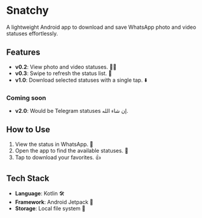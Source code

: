 # Snatchy

A lightweight Android app to download and save WhatsApp photo and video statuses effortlessly.

## Features
- **v0.2**: View photo and video statuses. 📸🎥
- **v0.3**: Swipe to refresh the status list. 🔄
- **v1.0**: Download selected statuses with a single tap. ⬇️
### Coming soon
- **v2.0**: Would be Telegram statuses إن شاء الله.

## How to Use
1. View the status in WhatsApp. 👀
2. Open the app to find the available statuses. 📂
3. Tap to download your favorites. 👍

## Tech Stack
- **Language**: Kotlin 🛠️
- **Framework**: Android Jetpack 🚀
- **Storage**: Local file system 💾
